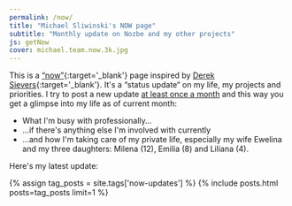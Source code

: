 ```yaml
---
permalink: /now/
title: "Michael Sliwinski's NOW page"
subtitle: "Monthly update on Nozbe and my other projects"
js: getNow
cover: michael.team.now.3k.jpg
---
```


This is a [“now”](https://nownownow.com/p/Wwy1){:target='_blank'} page inspired by [Derek Sievers](https://sivers.org/now){:target='_blank'}. It's a “status update“ on my life, my projects and priorities. I try to post a new update [at least once a month](/now-updates/) and this way you get a glimpse into my life as of current month:

* What I'm busy with professionally…
* …if there's anything else I'm involved with currently
* …and how I'm taking care of my private life, especially my wife Ewelina and my three daughters: Milena (12), Emilia (8) and Liliana (4).

Here's my latest update:

<footer id="nojs">
{% assign tag_posts = site.tags['now-updates'] %}
{% include posts.html posts=tag_posts limit=1 %}
</footer>
